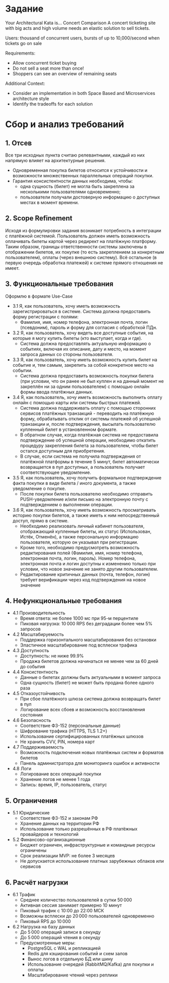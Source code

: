 # Задание

Your Architectural Kata is...
Concert Comparison
A concert ticketing site with big acts and high volume needs an elastic solution to sell tickets.

Users: thousand of concurrent users, bursts of up to 10,000/second when tickets go on sale

Requirements:

- Allow concurrent ticket buying
- Do not sell a seat more than once!
- Shoppers can see an overview of remaining seats

Additional Context:

- Consider an implementation in both Space Based and Microservices architecture style
- Identify the tradeoffs for each solution


# Сбор и анализ требований 
## 1. Отсев
Все три исходных пункта считаю релевантными, каждый из них напрямую влияет на архитектурные решения.
- Одновременная покупка билетов относится к устойчивости и возможности множественных параллельных операций покупки.
- Гарантия консистентности данных необходима, чтобы:
  - одна сущность (билет) не могла быть закреплена за несколькими пользователями одновременно;
  - пользователи получали достоверную информацию о доступных местах в момент времени.
## 2. Scope Refinement
Исходя из формулировки задания возникает потребность в интеграции с платёжной системой. Пользователь должен иметь возможность оплачивать билеты картой через редирект на платёжную платформу. Таким образом, границы ответственности системы заключены в отображении билетов, их покупке (то есть закреплением за конкретным пользователем), оплаты (через внешнюю систему). Всё остальное (в первую очередь обработка платежей) к системе прямого отношения не имеет.
## 3. Функциональные требования 
Оформлю в формате Use-Case
- 3.1 Я, как пользователь, хочу иметь возможность зарегистрироваться в системе. Система должна предоставить форму регистрации с полями:
  - Фамилия, имя, номер телефона, электронная почта, логин (псевдоним), пароль и форму для согласия с обработкой ПДн.
- 3.2 Я, как пользователь, хочу видеть все доступные события, на которые я могу купить билеты (кто выступает, когда и где). 
  -  Система должна предоставлять актуальную информацию о событиях, включая их описание, дату и место, на момент запроса данных со стороны пользователя.
-  3.3 Я, как пользователь, хочу иметь возможность купить билет на событие и, тем самым, закрепить за собой конкретное место на событии.
    -  Система должна предоставить возможность покупки билета (при условии, что он ранее не был куплен и на данный момент не закреплён ни за одним пользователем) с помощью онлайн формы ввода платёжных данных.
-  3.4 Я, как пользователь, хочу иметь возможность выполнить оплату онлайн с помощью карты или системы быстрых платежей.
    -  Система должна поддерживать оплату с помощью сторонних сервисов платёжных транзакций - переводить на платёжную форму, обрабатывать отклик от системы платежей об успешной транзакции и, после подтверждения, высылать пользователю купленный билет в установленном формате.
    -  В обратном случае, когда платёжная система не предоставила подтверждение об успешной операции, необходимо откатить процедуру закрепления билета за пользователем, чтобы билет остался доступным для приобретения. 
    -  В случае, если система не получила подтверждения от платёжной платформы в течение 5 минут, билет автоматически возвращается в пул доступных, а пользователь получает соответствующее уведомление.
-  3.5 Я, как пользователь, хочу получить формальное подтверждение факта покупки в виде билета / иного документа, а также уведомление о покупке.
    -  После покупки билета пользователю необходимо отправить PUSH-уведомление и/или письмо на электронную почту с подтверждением о выполнении операции.
-  3.6 Я, как пользователь, хочу иметь возможность просматривать историю покупки билетов, а также иметь к ним непосредственный доступ, прямо в системе.
    -  Необходимо реализовать личный кабинет пользователя, отображающий купленные билеты, их статус (Использован, Истёк, Отменён), а также персональную информацию пользователя, которую он указывал при регистрации. 
    -  Кроме того, необходимо предусмотреть возможность редактирования полей (Фамилия, имя, номер телефона, электронная почта, логин, пароль). Номер телефона, электронная почта и логин доступны к изменению только при условии, что новое значение не занято другим пользователем.
    -  Редактирование критичных данных (почта, телефон, логин) требует верификации через код подтверждения на новое значение
## 4. Нефункциональные требования
- 4.1 Производительность
  - Время ответа: не более 1000 мс при 95-м перцентиле
  - Пиковая нагрузка: 10 000 RPS без деградации более чем 5% запросов
- 4.2 Масштабируемость
  - Поддержка горизонтального масштабирования без остановки
  - Эластичное масштабирование под всплески трафика
- 4.3 Доступность
  - Доступность: не ниже 99.9%
  - Продажа билетов должна начинаться не менее чем за 60 дней до события
- 4.4 Консистентность
  - Данные о билетах должны быть актуальными в момент запроса
  - Одна сущность (билет) не может быть продана более одного раза
- 4.5 Отказоустойчивость
  - При сбое платёжного шлюза система должна возвращать билет в пул
  - Логирование всех сбоев и возможность восстановления состояния
- 4.6 Безопасность
  - Соответствие ФЗ-152 (персональные данные)
  - Шифрование трафика (HTTPS, TLS 1.2+)
  - Использование сертифицированных платёжных шлюзов
  - Не хранить CVV, PIN, номера карт
- 4.7 Поддерживаемость
  - Возможность подключения новых платёжных систем и форматов билетов
  - Панель администратора для мониторинга ошибок и активности
- 4.8 Логи
  - Логирование всех операций покупки
  - Хранение логов не менее 1 года
  - Запись: время, IP, пользователь, статус
## 5. Ограничения
- 5.1 Юридические
  - Соответствие ФЗ-152 и законам РФ
  - Хранение данных на территории РФ
  - Использование только разрешённых в РФ платёжных провайдеров и технологий
- 5.2 Финансово-организационные
  - Бюджет ограничен, инфраструктурные и командные ресурсы ограничены
  - Срок реализации MVP: не более 3 месяцев
  - Не допускается использование платных зарубежных облаков или сервисов
## 6. Расчёт нагрузки
- 6.1 Трафик
  - Среднее количество пользователей в сутки 50 000
  - Активная сессия занимает примерно 10 минут
  - Пиковый трафик с 10:00 до 22:00 МСК
  - Возможны всплески до 20 000 пользователей одновременно
  - Пиковый RPS до 10 000
- 6.2 Нагрузка на базу данных
  - До 5 000 операций записи в секунду
  - До 5 000 операций чтения в секунду
  - Предусмотренные меры:
    - PostgreSQL с WAL и репликацией
    - Redis для кэширования событий и схем залов
    - Вынос логов в отдельную БД или шину
    - Использование очередей (RabbitMQ/Kafka) для покупки и оплаты
    - Масштабирование чтений через реплики
